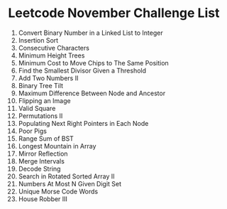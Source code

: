 # Leetcode November Challenge List
1. Convert Binary Number in a Linked List to Integer
2. Insertion Sort
3. Consecutive Characters
4. Minimum Height Trees
5. Minimum Cost to Move Chips to The Same Position
6. Find the Smallest Divisor Given a Threshold
7. Add Two Numbers II
8. Binary Tree Tilt
9. Maximum Difference Between Node and Ancestor
10. Flipping an Image
11. Valid Square
12. Permutations II
13. Populating Next Right Pointers in Each Node
14. Poor Pigs
15. Range Sum of BST
16. Longest Mountain in Array
17. Mirror Reflection
18. Merge Intervals
19. Decode String
20. Search in Rotated Sorted Array II
21. Numbers At Most N Given Digit Set
22. Unique Morse Code Words
23. House Robber III